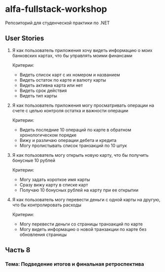 # alfa-fullstack-workshop

Репозиторий для студенческой практики по .NET

## User Stories

1. Я как пользователь приложения хочу видеть информацию о моих банковских картах, что бы управлять моими финансами

    Критерии:

    - Видеть список карт с их номером и названием
    - Видеть остаток по карте и валюту карты
    - Видеть активна карта или нет
    - Видеть срок действия
    - Видеть тип карты

2. Я как пользователь приложения могу просматривать операции на счете с целью контроля остатка и важности операции

    Критерии:

    - Видеть последние 10 операций по карте в обратном хронологическом порядке
    - Вижу и различаю операции дебета и кредита
    - Могу пролистывать список транзакций по 10 штук

3. Я как пользователь могу открыть новую карту, что бы получить бонусные 10 рублей

    Критерии:

    - Могу задать короткое имя карты
    - Сразу вижу карту в списке карт
    - Получаю 10 бонусных рублей на карту при ее открытии

4. Я как пользователь могу перевести деньги с одной карты на другую, что бы контролировать расходы

    Критерии:

    - Могу перевести деньги со страницы транзакций по карте
    - Могу видеть информацию о новой транзакции по карте без обновления страницы

## Часть 8

### Тема: Подведение итогов и финальная ретроспектива